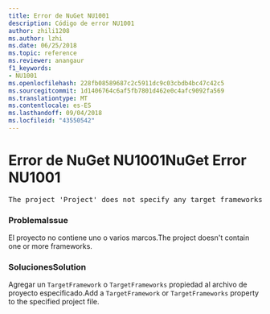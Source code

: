 ```yaml
---
title: Error de NuGet NU1001
description: Código de error NU1001
author: zhili1208
ms.author: lzhi
ms.date: 06/25/2018
ms.topic: reference
ms.reviewer: anangaur
f1_keywords:
- NU1001
ms.openlocfilehash: 228fb08589687c2c5911dc9c03cbdb4bc47c42c5
ms.sourcegitcommit: 1d1406764c6af5fb7801d462e0c4afc9092fa569
ms.translationtype: MT
ms.contentlocale: es-ES
ms.lasthandoff: 09/04/2018
ms.locfileid: "43550542"
---
```

# <a name="nuget-error-nu1001"></a><span data-ttu-id="c3d54-103">Error de NuGet NU1001</span><span class="sxs-lookup"><span data-stu-id="c3d54-103">NuGet Error NU1001</span></span>

<pre>The project 'Project' does not specify any target frameworks in 'ProjectFile'</pre>

### <a name="issue"></a><span data-ttu-id="c3d54-104">Problema</span><span class="sxs-lookup"><span data-stu-id="c3d54-104">Issue</span></span>
<span data-ttu-id="c3d54-105">El proyecto no contiene uno o varios marcos.</span><span class="sxs-lookup"><span data-stu-id="c3d54-105">The project doesn't contain one or more frameworks.</span></span>

### <a name="solution"></a><span data-ttu-id="c3d54-106">Soluciones</span><span class="sxs-lookup"><span data-stu-id="c3d54-106">Solution</span></span>
<span data-ttu-id="c3d54-107">Agregar un `TargetFramework` o `TargetFrameworks` propiedad al archivo de proyecto especificado.</span><span class="sxs-lookup"><span data-stu-id="c3d54-107">Add a `TargetFramework` or `TargetFrameworks` property to the specified project file.</span></span>
